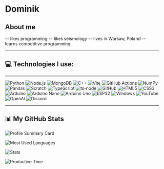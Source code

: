 # Dominik

## About me
-- likes programming
-- likes seismology
-- lives in Warsaw, Poland
-- learns competitive programming

---

## 💻 Technologies I use:
---
![Python](https://img.shields.io/badge/Python-FFD43B?style=for-the-badge&logo=python&logoColor=blue)
![Node.js](https://img.shields.io/badge/Node.js-339933?style=for-the-badge&logo=nodedotjs&logoColor=white)
![MongoDB](https://img.shields.io/badge/MongoDB-4EA94B?style=for-the-badge&logo=mongodb&logoColor=white)
![C++](https://img.shields.io/badge/C%2B%2B-00599C?style=for-the-badge&logo=c%2B%2B&logoColor=white)
![Vite](https://img.shields.io/badge/Vite-B733BF?style=for-the-badge&logo=vite&logoColor=FFD62E)
![GitHub Actions](https://img.shields.io/badge/GitHub%20Actions-282a2e?style=for-the-badge&logo=githubactions&logoColor=367cfe)
![NumPy](https://img.shields.io/badge/Numpy-777BB4?style=for-the-badge&logo=numpy&logoColor=white)
![Pandas](https://img.shields.io/badge/Pandas-2C2D72?style=for-the-badge&logo=pandas&logoColor=white)
![Scratch](https://img.shields.io/badge/Scratch-4D97FF?style=for-the-badge&logo=scratch&logoColor=white)
![TypeScript](https://img.shields.io/badge/TypeScript-007ACC?style=for-the-badge&logo=typescript&logoColor=white)
![ts-node](https://img.shields.io/badge/ts--node-3178C6?style=for-the-badge&logo=ts-node&logoColor=white)
![GitHub](https://img.shields.io/badge/GitHub-100000?style=for-the-badge&logo=github&logoColor=white)
![HTML5](https://img.shields.io/badge/HTML5-E34F26?style=for-the-badge&logo=html5&logoColor=white)
![CSS3](https://img.shields.io/badge/CSS3-1572B6?style=for-the-badge&logo=css3&logoColor=white)
![Arduino](https://img.shields.io/badge/Arduino-00979D?style=for-the-badge&logo=arduino&logoColor=white)
![Arduino Nano](https://img.shields.io/badge/Arduino_Nano-00979D?style=for-the-badge&logo=arduino&logoColor=white)
![Arduino Uno](https://img.shields.io/badge/Arduino_Uno-00979D?style=for-the-badge&logo=arduino&logoColor=white)
![ESP32](https://img.shields.io/badge/ESP32-0E76A8?style=for-the-badge&logo=esp32&logoColor=white)
![Windows](https://img.shields.io/badge/Windows-0078D6?style=for-the-badge&logo=windows&logoColor=white)
![YouTube](https://img.shields.io/badge/YouTube-FF0000?style=for-the-badge&logo=youtube&logoColor=white)
![OpenAI](https://img.shields.io/badge/ChatGPT-00A67E?style=for-the-badge&logo=openai&logoColor=white)
![Discord](https://img.shields.io/badge/Discord-5865F2?style=for-the-badge&logo=discord&logoColor=white)

---

## 📊 My GitHub Stats

![Profile Summary Card](http://github-profile-summary-cards.vercel.app/api/cards/profile-details?username=whes10115&theme=tokyonight)

![Most Used Languages](http://github-profile-summary-cards.vercel.app/api/cards/most-commit-language?username=whes10115&theme=tokyonight)

![Stats](http://github-profile-summary-cards.vercel.app/api/cards/stats?username=whes10115&theme=tokyonight)

![Productive Time](http://github-profile-summary-cards.vercel.app/api/cards/productive-time?username=whes10115&theme=tokyonight&utm_offset=8)

